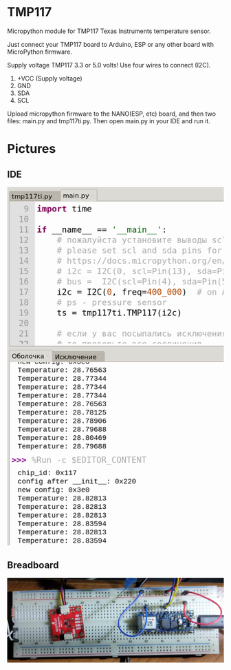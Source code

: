 # TMP117
Micropython module for TMP117 Texas Instruments temperature sensor.

Just connect your TMP117 board to Arduino, ESP or any other board with MicroPython firmware.

Supply voltage TMP117 3.3 or 5.0 volts! Use four wires to connect (I2C).
1. +VCC (Supply voltage)
2. GND
3. SDA
4. SCL

Upload micropython firmware to the NANO(ESP, etc) board, and then two files: main.py and tmp117ti.py. 
Then open main.py in your IDE and run it.

# Pictures
## IDE
![alt text](https://github.com/octaprog7/TMP117/blob/master/ide117.png)
## Breadboard
![alt text](https://github.com/octaprog7/TMP117/blob/master/tmp117board.jpg)
